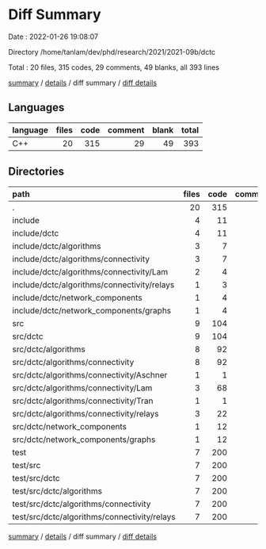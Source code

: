 # Diff Summary

Date : 2022-01-26 19:08:07

Directory /home/tanlam/dev/phd/research/2021/2021-09b/dctc

Total : 20 files,  315 codes, 29 comments, 49 blanks, all 393 lines

[summary](results.md) / [details](details.md) / diff summary / [diff details](diff-details.md)

## Languages
| language | files | code | comment | blank | total |
| :--- | ---: | ---: | ---: | ---: | ---: |
| C++ | 20 | 315 | 29 | 49 | 393 |

## Directories
| path | files | code | comment | blank | total |
| :--- | ---: | ---: | ---: | ---: | ---: |
| . | 20 | 315 | 29 | 49 | 393 |
| include | 4 | 11 | 0 | 2 | 13 |
| include/dctc | 4 | 11 | 0 | 2 | 13 |
| include/dctc/algorithms | 3 | 7 | 0 | 0 | 7 |
| include/dctc/algorithms/connectivity | 3 | 7 | 0 | 0 | 7 |
| include/dctc/algorithms/connectivity/Lam | 2 | 4 | 0 | 0 | 4 |
| include/dctc/algorithms/connectivity/relays | 1 | 3 | 0 | 0 | 3 |
| include/dctc/network_components | 1 | 4 | 0 | 2 | 6 |
| include/dctc/network_components/graphs | 1 | 4 | 0 | 2 | 6 |
| src | 9 | 104 | 4 | 11 | 119 |
| src/dctc | 9 | 104 | 4 | 11 | 119 |
| src/dctc/algorithms | 8 | 92 | 4 | 8 | 104 |
| src/dctc/algorithms/connectivity | 8 | 92 | 4 | 8 | 104 |
| src/dctc/algorithms/connectivity/Aschner | 1 | 1 | 0 | 0 | 1 |
| src/dctc/algorithms/connectivity/Lam | 3 | 68 | -1 | 6 | 73 |
| src/dctc/algorithms/connectivity/Tran | 1 | 1 | 0 | 0 | 1 |
| src/dctc/algorithms/connectivity/relays | 3 | 22 | 5 | 2 | 29 |
| src/dctc/network_components | 1 | 12 | 0 | 3 | 15 |
| src/dctc/network_components/graphs | 1 | 12 | 0 | 3 | 15 |
| test | 7 | 200 | 25 | 36 | 261 |
| test/src | 7 | 200 | 25 | 36 | 261 |
| test/src/dctc | 7 | 200 | 25 | 36 | 261 |
| test/src/dctc/algorithms | 7 | 200 | 25 | 36 | 261 |
| test/src/dctc/algorithms/connectivity | 7 | 200 | 25 | 36 | 261 |
| test/src/dctc/algorithms/connectivity/relays | 7 | 200 | 25 | 36 | 261 |

[summary](results.md) / [details](details.md) / diff summary / [diff details](diff-details.md)